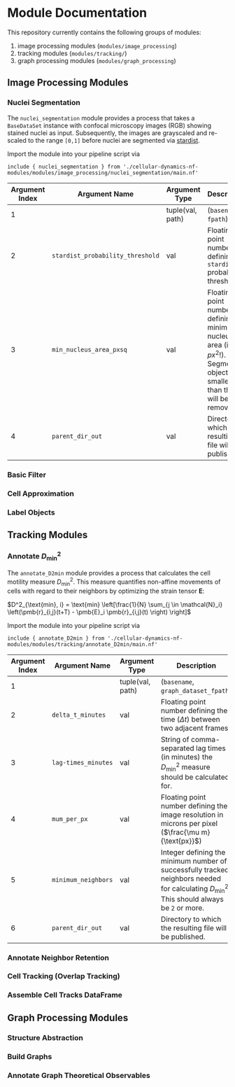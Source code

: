 # Module Documentation

This repository currently contains the following groups of modules:

1. image processing modules (`modules/image_processing`)
2. tracking modules (`modules/tracking/`)
3. graph processing modules (`modules/graph_processing`)

## Image Processing Modules

### Nuclei Segmentation
The `nuclei_segmentation` module provides a process that takes a
`BaseDataSet` instance with confocal microscopy images (RGB)  showing stained nuclei
as input. Subsequently, the images are grayscaled and re-scaled to the range `[0,1]`
before nuclei are segmented via [stardist](https://github.com/stardist/stardist).

Import the module into your pipeline script via

```nextflow
include { nuclei_segmentation } from './cellular-dynamics-nf-modules/modules/image_processing/nuclei_segmentation/main.nf'
```

|Argument Index | Argument Name|Argument Type|Description|
|-|-|-|-|
|1||tuple(val, path)|(`basename`, `fpath`)|
|2|`stardist_probability_threshold`|val|Floating point number defining `stardist` probability threshold.|
|3|`min_nucleus_area_pxsq`|val|Floating point number defining the minimum nucleus area (in $px^2$!). Segmented objects smaller than this will be removed.|
|4|`parent_dir_out`|val|Directory to which the resulting file will be published.|


### Basic Filter
### Cell Approximation
### Label Objects

## Tracking Modules

### Annotate $D^2_\text{min}$
The `annotate_D2min` module provides a process that calculates the
cell motility measure $D_\text{min}^2$. This measure quantifies non-affine
movements of cells with regard to their neighbors by optimizing the
strain tensor $\pmb{E}$:

$D^2_{\text{min}, i} = \text{min} \left[\frac{1}{N} \sum_{j \in \mathcal{N}_i} \left(\pmb{r}_{i,j}(t+T) - \pmb{E}_i \pmb{r}_{i,j}(t) \right) \right]$

Import the module into your pipeline script via

```nextflow
include { annotate_D2min } from './cellular-dynamics-nf-modules/modules/tracking/annotate_D2min/main.nf'
```

|Argument Index | Argument Name|Argument Type|Description|
|-|-|-|-|
|1||tuple(val, path)|(`basename`, `graph_dataset_fpath`)|
|2|`delta_t_minutes`|val|Floating point number defining the time ($\Delta t$) between two adjacent frames.|
|3|`lag-times_minutes`|val|String of comma-separated lag times (in minutes) the $D^2_\text{min}$ measure should be calculated for.|
|4|`mum_per_px`|val|Floating point number defining the image resolution in microns per pixel ($\frac{\mu m}{\text{px}}$)|
|5|`minimum_neighbors`|val|Integer defining the minimum number of successfully tracked neighbors needed for calculating $D^2_\text{min}$. This should always be `2` or more.|
|6|`parent_dir_out`|val|Directory to which the resulting file will be published.|

### Annotate Neighbor Retention
### Cell Tracking (Overlap Tracking)
### Assemble Cell Tracks DataFrame

## Graph Processing Modules

### Structure Abstraction
### Build Graphs
### Annotate Graph Theoretical Observables

